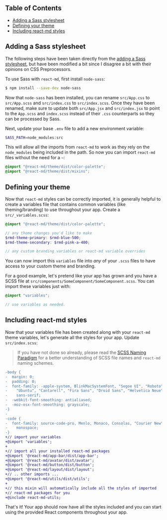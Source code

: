 <!-- toc -->

## Table of Contents

- [Adding a Sass stylesheet](#adding-a-sass-stylesheet)
- [Defining your theme](#defining-your-theme)
- [Including react-md styles](#including-react-md-styles)

<!-- tocstop -->

## Adding a Sass stylesheet

The following steps have been taken directly from the
[adding a Sass stylesheet](https://facebook.github.io/create-react-app/docs/adding-a-sass-stylesheet),
but have been modified a bit since I disagree a bit with their opinions on CSS
Preprocessors.

To use Sass with `react-md`, first install `node-sass`:

```sh
$ npm install --save-dev node-sass
```

Now that `node-sass` has been installed, you can rename `src/App.css` to
`src/App.scss` and `src/index.css` to `src/index.scss`. Once they have been
renamed, make sure to update both `src/App.jsx` and `src/index.jsx` to point to
the `App.scss` and `index.scss` instead of their `.css` counterparts so they can
be processed by Sass.

Next, update your base `.env` file to add a new environment variable:

```sh
SASS_PATH=node_modules:src
```

This will allow all the imports from `react-md` to work as they rely on the
`node_modules` being included in the path. So now you can import `react-md`
files without the need for a `~`:

```scss
@import "@react-md/theme/dist/color-palette";
@import "@react-md/theme/dist/mixins";
```

## Defining your theme

Now that `react-md` styles can be correctly imported, it is generally helpful to
create a variables file that contains common variables (like theming/branding)
to use throughout your app. Create a `src/_variables.scss`:

```scss
@import "@react-md/theme/dist/color-palette";

// any theme changes you'd like to make
$rmd-theme-primary: $rmd-blue-500;
$rmd-theme-secondary: $rmd-pink-a-400;

// any custom branding variables or react-md variable overrides
```

You can now import this `variables` file into _any_ of your `.scss` files to
have access to your custom theme and branding.

For a good example, let's pretend like your app has grown and you have a SCSS
file at `src/components/SomeComponent/SomeComponent.scss`. You can import these
variables just with:

```scss
@import "variables";

// use variables as needed.
```

## Including react-md styles

Now that your variables file has been created along with your `react-md` theme
variables, let's generate all the styles for your app. Update `src/index.scss`:

> If you have not done so already, please read the
> [SCSS Naming Paradigm](/getting-started/installation#scss-naming-paradigm) for
> a better understanding of SCSS file names and `react-md` naming schemes.

```diff
-body {
-  margin: 0;
-  padding: 0;
-  font-family: -apple-system, BlinkMacSystemFont, "Segoe UI", "Roboto", "Oxygen",
-    "Ubuntu", "Cantarell", "Fira Sans", "Droid Sans", "Helvetica Neue",
-    sans-serif;
-  -webkit-font-smoothing: antialiased;
-  -moz-osx-font-smoothing: grayscale;
-}
-
-code {
-  font-family: source-code-pro, Menlo, Monaco, Consolas, "Courier New",
-    monospace;
-}
+// import your variables
+@import 'variables';
+
+// import all your installed react-md packages
+@import '@react-md/app-bar/dist/app-bar';
+@import '@react-md/avatar/dist/avatar';
+@import '@react-md/button/dist/button';
+@import '@react-md/layout/dist/layout';
+// .. other imports ...
+@import '@react-md/utils/dist/utils';
+
+// this mixin will automatically include all the styles of imported
+// react-md packages for you
+@include react-md-utils;
```

That's it! Your app should now have all the styles included and you can start
using the provided React components throughout your app.
